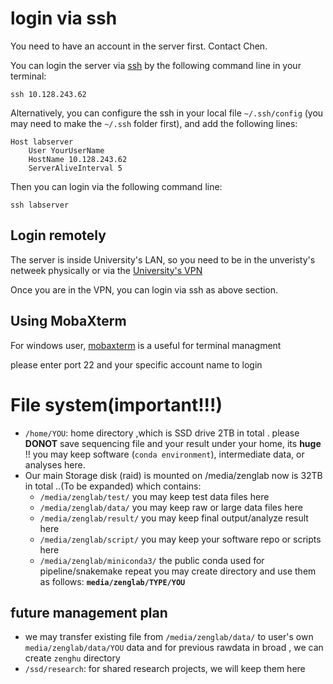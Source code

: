 # login via ssh
You need to have an account in the server first. Contact Chen.

You can login the server via [ssh](https://en.wikipedia.org/wiki/Secure_Shell) by the following command line in your terminal:

```batchfile
ssh 10.128.243.62
```

Alternatively, you can configure the ssh in your local file `~/.ssh/config` (you may need to make the `~/.ssh` folder first), and add the following lines:

```batchfile
Host labserver
    User YourUserName
    HostName 10.128.243.62
    ServerAliveInterval 5
```

Then you can login via the following command line:

```batchfile
ssh labserver
```
## Login remotely

The server is inside University's LAN, so you need to be in the unveristy's netweek physically or via the [University's VPN](https://its.pku.edu.cn/)

Once you are in the VPN, you can login via ssh as above section.

## Using MobaXterm 

For windows user, [mobaxterm](https://mobaxterm.mobatek.net/) is a useful for terminal managment 

please enter port 22 and your specific account name to login 

# File system(important!!!)
- `/home/YOU`: home directory ,which is SSD drive 2TB in total . please **DONOT** save sequencing file and your result under your home, its **huge** !! you may keep software (`conda environment`), intermediate data, or analyses here.
- Our main Storage disk (raid) is mounted on /media/zenglab now is 32TB in total ..(To be expanded) which contains:
	- `/media/zenglab/test/` you may keep test data files here
	- `/media/zenglab/data/` you may keep raw or large data files here
	- `/media/zenglab/result/` you may keep final output/analyze result here 
	- `/media/zenglab/script/` you may keep your software repo or scripts here
	- `/media/zenglab/miniconda3/` the public conda used for pipeline/snakemake repeat
you may create directory and use them as follows:
**`media/zenglab/TYPE/YOU`**

## future management plan
- we may transfer existing file from `/media/zenglab/data/` to user's own `media/zenglab/data/YOU` data and for previous rawdata in broad , we can create `zenghu` directory
- `/ssd/research`: for shared research projects, we will keep them here
